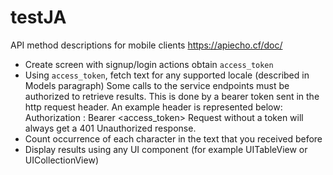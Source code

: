 # testJA

API method descriptions for mobile clients https://apiecho.cf/doc/
- Create screen with signup/login actions obtain `access_token`
- Using `access_token`, fetch text for any supported locale (described in Models paragraph)
Some calls to the service endpoints must be authorized to retrieve results. This is done by a bearer token sent in the http request header. An example header is represented below:
Authorization : Bearer <access_token>
Request without a token will always get a 401 Unauthorized response.
- Count occurrence of each character in the text that you received before
- Display results using any UI component (for example UITableView or UICollectionView)
